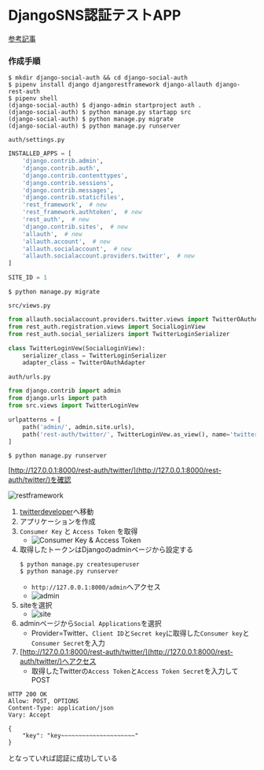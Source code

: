 # DjangoSNS認証テストAPP

[参考記事](https://hironsan.hatenablog.com/entry/django-rest-framework-social-oauth)

### 作成手順

```
$ mkdir django-social-auth && cd django-social-auth
$ pipenv install django djangorestframework django-allauth django-rest-auth
$ pipenv shell
(django-social-auth) $ django-admin startproject auth .
(django-social-auth) $ python manage.py startapp src
(django-social-auth) $ python manage.py migrate
(django-social-auth) $ python manage.py runserver
```

`auth/settings.py`
~~~python
INSTALLED_APPS = [
    'django.contrib.admin',
    'django.contrib.auth',
    'django.contrib.contenttypes',
    'django.contrib.sessions',
    'django.contrib.messages',
    'django.contrib.staticfiles',
    'rest_framework',  # new
    'rest_framework.authtoken',  # new
    'rest_auth',  # new
    'django.contrib.sites',  # new
    'allauth',  # new
    'allauth.account',  # new
    'allauth.socialaccount',  # new
    'allauth.socialaccount.providers.twitter',  # new
]

SITE_ID = 1
~~~

```
$ python manage.py migrate
```

`src/views.py`
~~~python
from allauth.socialaccount.providers.twitter.views import TwitterOAuthAdapter
from rest_auth.registration.views import SocialLoginView
from rest_auth.social_serializers import TwitterLoginSerializer

class TwitterLoginVew(SocialLoginView):
    serializer_class = TwitterLoginSerializer
    adapter_class = TwitterOAuthAdapter
~~~

`auth/urls.py`
~~~python
from django.contrib import admin
from django.urls import path
from src.views import TwitterLoginVew

urlpatterns = [
    path('admin/', admin.site.urls),
    path('rest-auth/twitter/', TwitterLoginVew.as_view(), name='twitter_login')
]
~~~

```
$ python manage.py runserver
```

[http://127.0.0.1:8000/rest-auth/twitter/](http://127.0.0.1:8000/rest-auth/twitter/)を確認

![restframework](https://cdn-ak.f.st-hatena.com/images/fotolife/H/Hironsan/20190423/20190423083113.png)

1. [twitterdeveloper](https://developer.twitter.com/en/apps)へ移動
1. アプリケーションを作成
1. `Consumer Key` と `Access Token` を取得
    - ![Consumer Key & Access Token](https://cdn-ak.f.st-hatena.com/images/fotolife/H/Hironsan/20190423/20190423093744.png)
1. 取得したトークンはDjangoのadminページから設定する
    ```
    $ python manage.py createsuperuser
    $ python manage.py runserver
    ```
    - `http://127.0.0.1:8000/admin`へアクセス
    - ![admin](https://cdn-ak.f.st-hatena.com/images/fotolife/H/Hironsan/20190423/20190423095820.png)
1. siteを選択
    - ![site](https://cdn-ak.f.st-hatena.com/images/fotolife/H/Hironsan/20190423/20190423100022.png)
1. adminページから`Social Applications`を選択
    - Provider=Twitter、`Client ID`と`Secret key`に取得した`Consumer key`と`Consumer Secret`を入力
1. [http://127.0.0.1:8000/rest-auth/twitter/](http://127.0.0.1:8000/rest-auth/twitter/)へアクセス
    - 取得したTwitterの`Access Token`と`Access Token Secret`を入力してPOST

```
HTTP 200 OK
Allow: POST, OPTIONS
Content-Type: application/json
Vary: Accept

{
    "key": "key~~~~~~~~~~~~~~~~~~~~~"
}
```
となっていれば認証に成功している